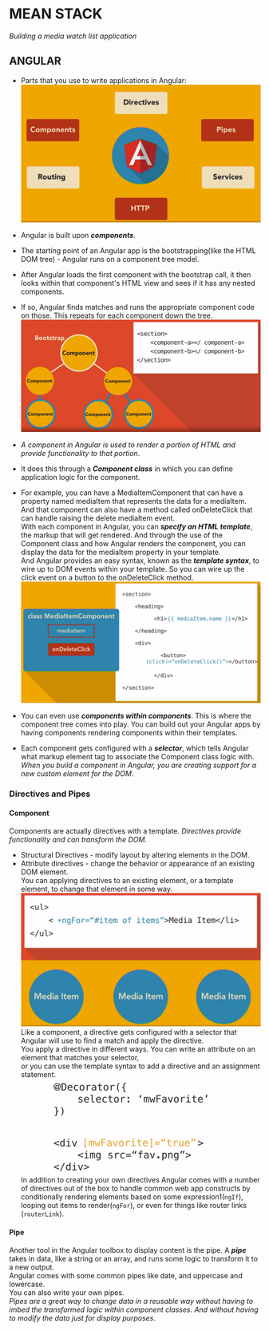 # MEAN STACK
*Building a media watch list application*  
## ANGULAR

- Parts that you use to write applications in Angular:
![ANGULAR components](/images/angular1.png)  
- Angular is built upon ***components***. 
- The starting point of an Angular app is the bootstrapping(like the HTML DOM tree) - Angular runs on a component tree model. 
- After Angular loads the first component with the bootstrap call, it then looks within that component's HTML view and sees if it has any nested components. 
- If so, Angular finds matches and runs the appropriate component code on those. This repeats for each component down the tree. 
![ANGULAR components img 2](/images/angular2.png)  
- *A component in Angular is used to render a portion of HTML and provide functionality to that portion*.  
-  It does this through a ***Component class*** in which you can define application logic for the component. 
- For example, you can have a MediaItemComponent that can have a property named mediaItem that represents the data for a mediaItem.   
  And that component can also have a method called onDeleteClick that can handle raising the delete mediaItem event.  
  With each component in Angular, you can ***specify an HTML template***, the markup that will get rendered. And through the use of the Component class and how Angular renders the component, you can display the data for the mediaItem property in your template.  
  And Angular provides an easy syntax, known as the ***template syntax***, to wire up to DOM events within your template. So you can wire up the click event on a button to the onDeleteClick method.  
![ANGULAR components img 2](/images/angular3.png)  

- You can even use ***components within components***. This is where the component tree comes into play. You can build out your Angular apps by having components rendering components within their templates.  
- Each component gets configured with a ***selector***, which tells Angular what markup element tag to associate the Component class logic with. *When you build a component in Angular, you are creating support for a new custom element for the DOM*.  
### Directives and Pipes
#### Component
Components are actually directives with a template. *Directives provide functionality and can transform the DOM.*
- Structural Directives - modify layout by altering elements in the DOM. 
- Attribute directives - change the behavior or appearance of an existing DOM element.  
You can applying directives to an existing element, or a template element, to change that element in some way.  
![ANGULAR components img 2](/images/angular5.png)  
Like a component, a directive gets configured with a selector that Angular will use to find a match and apply the directive.  
You apply a directive in different ways. You can write an attribute on an element that matches your selector,  
or you can use the template syntax to add a directive and an assignment statement.  
![ANGULAR components img 2](/images/angular6.png)   
In addition to creating your own directives Angular comes with a number of directives out of the box to handle common web app constructs by conditionally rendering elements based on some expression1(```ngIf```), looping out items to render(```ngFor```), or even for things like router links (```routerLink```).  
#### Pipe
Another tool in the Angular toolbox to display content is the pipe. A ***pipe*** takes in data, like a string or an array, and runs some logic to transform it to a new output.  
Angular comes with some common pipes like date, and uppercase and lowercase.  
You can also write your own pipes.  
*Pipes are a great way to change data in a reusable way without having to imbed the transformed logic within component classes. And without having to modify the data just for display purposes*.